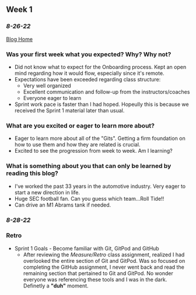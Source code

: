 ## Week 1
### *8-26-22*

[Blog Home](https://jeffgoens.github.io/)

### Was your first week what you expected? Why? Why not?
- Did not know what to expect for the Onboarding process. Kept an open mind regarding how it would flow, especially since it's remote.
- Expectations have been exceeded regarding class structure:
  - Very well organized
  - Excellent communication and follow-up from the instructors/coaches
  - Everyone eager to learn
- Sprint work pace is faster than I had hoped. Hopeully this is because we received the Sprint 1 material later than usual.



### What are you excited or eager to learn more about?
- Eager to learn more about all of the "Gits". Getting a firm foundation on how to use them and how they are related is crucial.
- Excited to see the progression from week to week. Am I learning?



### What is something about you that can only be learned by reading this blog?
- I've worked the past 33 years in the automotive industry. Very eager to start a new direction in life.
- Huge SEC football fan. Can you guess which team...Roll Tide!!
- Can drive an M1 Abrams tank if needed.

### *8-28-22*

### Retro
- Sprint 1 Goals - Become familiar with Git, GitPod and GitHub
  - After reviewing the *Measure/Retro* class assignment, realized I had overlooked the entire section of Git and GitPod. Was so focused on completing the GitHub assignment, I never went back and read the remaining section that pertained to Git and GitPod. No wonder everyone was referencing these tools and I was in the dark. Definetly a **"duh"** moment.

